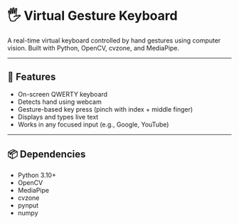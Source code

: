 # 🖐️ Virtual Gesture Keyboard

A real-time virtual keyboard controlled by hand gestures using computer vision. Built with Python, OpenCV, cvzone, and MediaPipe.

---

## 🚀 Features
- On-screen QWERTY keyboard
- Detects hand using webcam
- Gesture-based key press (pinch with index + middle finger)
- Displays and types live text
- Works in any focused input (e.g., Google, YouTube)

---

## 📦 Dependencies
- Python 3.10+
- OpenCV
- MediaPipe
- cvzone
- pynput
- numpy

